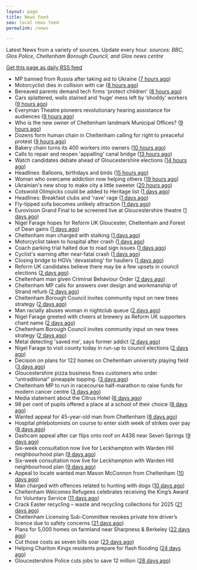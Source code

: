 ```yaml
---
layout: page
title: News Feed
seo: local news feed
permalink: /news

---
```


Latest News from a variety of sources. Update every hour.
_sources: BBC, Glos Police, Cheltenham Borough Council, and Glos news centre_

[Get this page as daily RSS feed](/daily.rss)

<!-- news_marker starts -->
- MP banned from Russia after taking aid to Ukraine ([7 hours ago](https://www.bbc.com/news/articles/c89g5xw53y2o))
- Motorcyclist dies in collision with car ([8 hours ago](https://www.bbc.com/news/articles/c5ygvm160jgo))
- Bereaved parents demand tech firms 'protect children' ([8 hours ago](https://www.bbc.com/news/articles/cvgn3gnee77o))
- Cars splattered, walls stained and ‘huge’ mess left by ‘shoddy’ workers ([9 hours ago](https://gloucesternewscentre.co.uk/cars-splattered-walls-stained-and-huge-mess-left-by-shoddy-workers/))
- Everyman Theatre pioneers revolutionary hearing assistance for audiences ([9 hours ago](https://gloucesternewscentre.co.uk/everyman-theatre-pioneers-revolutionary-hearing-assistance-for-audiences/))
- Who is the new owner of Cheltenham landmark Municipal Offices? ([9 hours ago](https://gloucesternewscentre.co.uk/who-is-the-new-owner-of-cheltenham-landmark-municipal-offices/))
- Dozens form human chain in Cheltenham calling for right to preaceful protest ([9 hours ago](https://gloucesternewscentre.co.uk/dozens-form-human-chain-in-cheltenham-calling-for-right-to-preaceful-protest/))
- Bakery chain turns its 400 workers into owners ([10 hours ago](https://www.bbc.com/news/articles/cwy08yk3egyo))
- Calls to repair and reopen 'appalling' canal bridge ([13 hours ago](https://www.bbc.com/news/articles/c20z40kmjn4o))
- Watch candidates debate ahead of Gloucestershire elections ([14 hours ago](https://www.bbc.com/news/videos/cp8j4nk77xdo))
- Headlines: Balloons, birthdays and birds ([15 hours ago](https://www.bbc.com/news/articles/cm248d2z2l8o))
- Woman who overcame addiction now helping others ([19 hours ago](https://www.bbc.com/news/articles/cx2880jzyg4o))
- Ukrainian's new shop to make city a little sweeter ([20 hours ago](https://www.bbc.com/news/articles/c8epxzr381jo))
- Cotswold Olimpicks could be added to Heritage list ([1 days ago](https://www.bbc.com/news/articles/c20xl9qkx2qo))
- Headlines: Breakfast clubs and 'rave' rage ([1 days ago](https://www.bbc.com/news/articles/c20xj544q0qo))
- Fly-tipped sofa becomes unlikely attraction ([1 days ago](https://www.bbc.com/news/articles/cgrgd7nz912o))
- Eurovision Grand Final to be screened live at Gloucestershire theatre ([1 days ago](https://gloucesternewscentre.co.uk/eurovision-grand-final-to-be-screened-live-at-gloucestershire-theatre/))
- Nigel Farage hopes for Reform UK Gloucester, Cheltenham and Forest of Dean gains ([1 days ago](https://gloucesternewscentre.co.uk/nigel-farage-hopes-for-reform-uk-gloucester-cheltenham-and-forest-of-dean-gains/))
- Cheltenham man charged with stalking ([1 days ago](https://gloucesternewscentre.co.uk/cheltenham-man-charged-with-stalking/))
- Motorcyclist taken to hospital after crash ([1 days ago](https://www.bbc.com/news/articles/cvgn3jedydxo))
- Coach parking trial halted due to road sign issues ([1 days ago](https://www.bbc.com/news/articles/cx20gzx1mnpo))
- Cyclist's warning after near-fatal crash ([1 days ago](https://www.bbc.com/news/articles/c1wd823zgjro))
- Closing bridge to HGVs 'devastating' for hauliers ([1 days ago](https://www.bbc.com/news/articles/cjewdd2xz7qo))
- Reform UK candidates believe there may be a few upsets in council elections ([2 days ago](https://gloucesternewscentre.co.uk/reform-uk-candidates-believe-there-may-be-a-few-upsets-in-council-elections/))
- Cheltenham man given Criminal Behaviour Order ([2 days ago](https://gloucesternewscentre.co.uk/cheltenham-man-given-criminal-behaviour-order/))
- Cheltenham MP calls for answers over design and workmanship of Strand refurb ([2 days ago](https://gloucesternewscentre.co.uk/cheltenham-mp-calls-for-answers-over-design-and-workmanship-of-strand-refurb/))
- Cheltenham Borough Council invites community input on new trees strategy ([2 days ago](https://gloucesternewscentre.co.uk/cheltenham-borough-council-invites-community-input-on-new-trees-strategy/))
- Man racially abuses woman in nightclub queue ([2 days ago](https://gloucesternewscentre.co.uk/man-racially-abuses-woman-in-nightclub-queue/))
- Nigel Farage greeted with cheers at brewery as Reform UK supporters chant name ([2 days ago](https://gloucesternewscentre.co.uk/nigel-farage-greeted-with-cheers-at-brewery-as-reform-uk-supporters-chant-name/))
- Cheltenham Borough Council invites community input on new trees strategy ([2 days ago](https://www.cheltenham.gov.uk/news/article/3005/cheltenham_borough_council_invites_community_input_on_new_trees_strategy))
- Metal detecting 'saved me', says former addict ([2 days ago](https://www.bbc.com/news/articles/cr4nqy0qpq1o))
- Nigel Farage to visit county today in run-up to council elections ([2 days ago](https://gloucesternewscentre.co.uk/nigel-farage-to-visit-county-today-in-run-up-to-council-elections/))
- Decision on plans for 122 homes on Cheltenham university playing field ([3 days ago](https://gloucesternewscentre.co.uk/decision-on-plans-for-122-homes-on-cheltenham-university-playing-field/))
- Gloucestershire pizza business fines customers who order “untraditional” pineapple topping. ([3 days ago](https://gloucesternewscentre.co.uk/gloucestershire-pizza-business-fines-customers-who-order-untraditional-pineapple-topping/))
- Cheltenham MP to run in racecourse half-marathon to raise funds for modern cancer centre ([3 days ago](https://gloucesternewscentre.co.uk/cheltenham-mp-to-run-in-racecourse-half-marathon-to-raise-funds-for-modern-cancer-centre/))
- Media statement about the Citrus Hotel ([6 days ago](https://www.cheltenham.gov.uk/news/article/3004/media_statement_about_the_citrus_hotel))
- 98 per cent of pupils offered a place at a school of their choice ([8 days ago](https://gloucesternewscentre.co.uk/98-per-cent-of-pupils-offered-a-place-at-a-school-of-their-choice/))
- Wanted appeal for 45-year-old man from Cheltenham ([8 days ago](https://gloucesternewscentre.co.uk/wanted-appeal-for-45-year-old-man-from-cheltenham/))
- Hospital phlebotomists on course to enter sixth week of strikes over pay ([8 days ago](https://gloucesternewscentre.co.uk/hospital-phlebotomists-on-course-to-enter-sixth-week-of-strikes-over-pay/))
- Dashcam appeal after car flips onto roof on A436 near Seven Springs ([9 days ago](https://gloucesternewscentre.co.uk/dashcam-appeal-after-car-flips-onto-roof-on-a436-near-seven-springs/))
- Six-week consultation now live for Leckhampton with Warden Hill neighbourhood plan ([9 days ago](https://gloucesternewscentre.co.uk/six-week-consultation-now-live-for-leckhampton-with-warden-hill-neighbourhood-plan-2/))
- Six-week consultation now live for Leckhampton with Warden Hill neighbourhood plan ([9 days ago](https://www.cheltenham.gov.uk/news/article/3003/six-week_consultation_now_live_for_leckhampton_with_warden_hill_neighbourhood_plan))
- Appeal to locate wanted man Mason McConnon from Cheltenham ([10 days ago](https://gloucesternewscentre.co.uk/appeal-to-locate-wanted-man-mason-mcconnon-from-cheltenham/))
- Man charged with offences related to hunting with dogs ([10 days ago](https://gloucesternewscentre.co.uk/man-charged-with-offences-related-to-hunting-with-dogs/))
- Cheltenham Welcomes Refugees celebrates receiving the King’s Award for Voluntary Service ([11 days ago](https://gloucesternewscentre.co.uk/cheltenham-welcomes-refugees-celebrates-receiving-the-kings-award-for-voluntary-service/))
- Crack Easter recycling – waste and recycling collections for 2025 ([21 days ago](https://www.cheltenham.gov.uk/news/article/3002/crack_easter_recycling_%E2%80%93_waste_and_recycling_collections_for_2025))
- Cheltenham Licensing Sub-Committee revokes private hire driver’s licence due to safety concerns ([21 days ago](https://www.cheltenham.gov.uk/news/article/3001/cheltenham_licensing_sub-committee_revokes_private_hire_drivers_licence_due_to_safety_concerns))
- Plans for 5,000 homes on farmland near Sharpness & Berkeley ([22 days ago](https://www.bbc.co.uk/sounds/play/p0l1v3k3))
- Cut those costs as seven bills soar ([23 days ago](https://www.bbc.co.uk/sounds/play/p0l1mstk))
- Helping Charlton Kings residents prepare for flash flooding ([24 days ago](https://www.cheltenham.gov.uk/news/article/3000/helping_charlton_kings_residents_prepare_for_flash_flooding))
- Gloucestershire Police cuts jobs to save 12 million ([28 days ago](https://www.bbc.co.uk/sounds/play/p0l0mzhx))

<!-- news_marker ends -->
